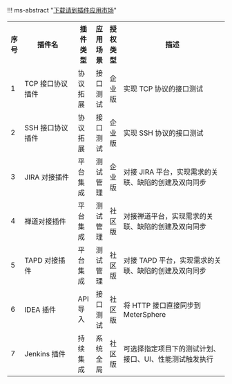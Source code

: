 
!!! ms-abstract "[下载请到插件应用市场](https://apps.fit2cloud.com/metersphere)"

<table>
    <tbody>
        <tr>
            <th width="2px">序号</th>
            <th width="250px">插件名</th>
            <th width="10px">插件类型</th>
            <th width="10px">应用场景</th>
            <th width="10px">授权类型</th> 
            <th width="600px">描述</th>
        </tr>
        <tr>
            <td>1</td>
            <td>TCP 接口协议插件</td>
            <td>协议拓展</td>
            <td>接口测试</td>
            <td>企业版</td>
            <td>实现 TCP 协议的接口测试</td>
        </tr> 
        <tr>
            <td>2</td>
            <td>SSH 接口协议插件</td>
            <td>协议拓展</td>
            <td>接口测试</td>
            <td>企业版</td>
            <td>实现 SSH 协议的接口测试</td>
        </tr> 
         <tr>
            <td>3</td>
            <td>JIRA 对接插件</td>
            <td>平台集成</td>
            <td>测试管理</td>
            <td>企业版</td>
            <td>对接 JIRA 平台，实现需求的关联、缺陷的创建及双向同步</td>
        </tr>
         <tr>
            <td>4</td>
            <td>禅道对接插件</td>
            <td>平台集成</td>
            <td>测试管理</td>
            <td>社区版</td>
            <td>对接禅道平台，实现需求的关联、缺陷的创建及双向同步</td>
        </tr>
        <tr>
            <td>5</td>
            <td>TAPD 对接插件</td>
            <td>平台集成</td>
            <td>测试管理</td>
            <td>社区版</td>
            <td>对接 TAPD 平台，实现需求的关联、缺陷的创建及双向同步</td>
        </tr>
        <tr>
            <td>6</td>
            <td>IDEA 插件</td>
            <td>API 导入</td>
            <td>接口测试</td>
            <td>社区版</td>
            <td>将 HTTP 接口直接同步到 MeterSphere</td>
        </tr>
        <tr>
            <td>7</td>
            <td>Jenkins 插件</td>
            <td>持续集成</td>
            <td>系统全局</td>
            <td>社区版</td>
            <td>可选择指定项目下的测试计划、接口、UI、性能测试触发执行</td>
        </tr>
    </tbody>
</table>
